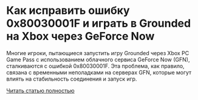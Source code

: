# Как исправить ошибку 0x80030001F и играть в Grounded на Xbox через GeForce Now



Многие игроки, пытающиеся запустить игру Grounded через Xbox PC Game Pass с использованием облачного сервиса GeForce Now (GFN), сталкиваются с ошибкой 0x80030001F. Эта проблема, как правило, связана с временными неполадками на серверах GFN, которые могут влиять на стабильность соединения и запуск игр.

[Читать статью полностью](https://xyberbara.com/gaming/0x80030001f-grounded/)
